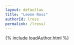 ```yaml
---
layout: defaultau
title: "Leone Ross"
authorId: lross
permalink: /lross/
---
```

{% include loadAuthor.html %}
<script>
    $(document).ready(function(){
        showAuthorBio('{{ page.authorId }}');
   });
</script>